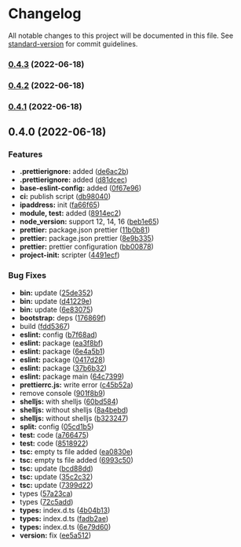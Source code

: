 # Changelog

All notable changes to this project will be documented in this file. See [standard-version](https://github.com/conventional-changelog/standard-version) for commit guidelines.

### [0.4.3](https://github.com/eunchurn/ts-utils/compare/v0.4.2...v0.4.3) (2022-06-18)

### [0.4.2](https://github.com/eunchurn/ts-utils/compare/v0.4.1...v0.4.2) (2022-06-18)

### [0.4.1](https://github.com/eunchurn/ts-utils/compare/v0.4.0...v0.4.1) (2022-06-18)

## 0.4.0 (2022-06-18)


### Features

* **.prettierignore:** added ([de6ac2b](https://github.com/eunchurn/ts-utils/commit/de6ac2b976489b34dbf8075559c9c8a12642cf88))
* **.prettierignore:** added ([d81dcec](https://github.com/eunchurn/ts-utils/commit/d81dcecda7cc2917de817d4460d52534e5cb518f))
* **base-eslint-config:** added ([0f67e96](https://github.com/eunchurn/ts-utils/commit/0f67e9685a6b71ac80579d1bc9b2edc424b9cbdb))
* **ci:** publish script ([db98040](https://github.com/eunchurn/ts-utils/commit/db980406648ef8d9ff88839e309754e1840acb11))
* **ipaddress:** init ([fa66f65](https://github.com/eunchurn/ts-utils/commit/fa66f65d164de63d8cf7308d1ce9bb5950d49751))
* **module, test:** added ([8914ec2](https://github.com/eunchurn/ts-utils/commit/8914ec2dda49afa26177a53277c1e0ed7c826948))
* **node_version:** support 12, 14, 16 ([beb1e65](https://github.com/eunchurn/ts-utils/commit/beb1e65e0d2a86041bb4b4092ce25f79e4772aa3))
* **prettier:** package.json prettier ([11b0b81](https://github.com/eunchurn/ts-utils/commit/11b0b816d4baf5fc0cf1c8b7f1628ba150f08b0a))
* **prettier:** package.json prettier ([8e9b335](https://github.com/eunchurn/ts-utils/commit/8e9b335c072d7bf262a4df1849f21f77c0d7e8c4))
* **prettier:** prettier configuration ([bb00878](https://github.com/eunchurn/ts-utils/commit/bb008780cae992881bb7bc8495b3c9111a2cd391))
* **project-init:** scripter ([4491ecf](https://github.com/eunchurn/ts-utils/commit/4491ecf5cf524439768b80f92d39e6a1cd47a9cb))


### Bug Fixes

* **bin:** update ([25de352](https://github.com/eunchurn/ts-utils/commit/25de35298eb6edcf3f27095dc3f008357d8544df))
* **bin:** update ([d41229e](https://github.com/eunchurn/ts-utils/commit/d41229ed0618832a756303c7871132c45b8d0013))
* **bin:** update ([6e83075](https://github.com/eunchurn/ts-utils/commit/6e83075a2e51aaf8534485e9ec2f195ebca660b5))
* **bootstrap:** deps ([176869f](https://github.com/eunchurn/ts-utils/commit/176869fd8e45985894b54ec32c3b01f0e10bcb15))
* build ([fdd5367](https://github.com/eunchurn/ts-utils/commit/fdd5367de6ffc1b42fd97582b55c651620e9faf9))
* **eslint:** config ([b7f68ad](https://github.com/eunchurn/ts-utils/commit/b7f68ade2bd1c803e16a0d751c01c24817026bfe))
* **eslint:** package ([ea3f8bf](https://github.com/eunchurn/ts-utils/commit/ea3f8bf503f897cf42fa48cd004a574275582a02))
* **eslint:** package ([6e4a5b1](https://github.com/eunchurn/ts-utils/commit/6e4a5b1ad21d4740865239710a28c2e2723a8f77))
* **eslint:** package ([0417d28](https://github.com/eunchurn/ts-utils/commit/0417d28099a26bb531678e6c5b5d22111bd07693))
* **eslint:** package ([37b6b32](https://github.com/eunchurn/ts-utils/commit/37b6b32132c845ed3776ef8548252b060ef547ef))
* **eslint:** package main ([64c7399](https://github.com/eunchurn/ts-utils/commit/64c73994cd877f58b82bf139114f74d5ca2f0ef3))
* **prettierrc.js:** write error ([c45b52a](https://github.com/eunchurn/ts-utils/commit/c45b52a20ebad590ff3ed622e3c8f7910f3b3f0d))
* remove console ([901f8b9](https://github.com/eunchurn/ts-utils/commit/901f8b91493400ca1d6ac713ad796a9c6efbe38e))
* **shelljs:** with shelljs ([60bd584](https://github.com/eunchurn/ts-utils/commit/60bd58463df79d979df28e8bde3f1bfc38c64bfc))
* **shelljs:** without shelljs ([8a4bebd](https://github.com/eunchurn/ts-utils/commit/8a4bebddf6f566a8a49fa30887af9a21b595539c))
* **shelljs:** without shelljs ([b323247](https://github.com/eunchurn/ts-utils/commit/b32324702ee580b692c6db692c0f63bf19db0124))
* **split:** config ([05cd1b5](https://github.com/eunchurn/ts-utils/commit/05cd1b5ff9ca707b00e76298a50e3f450478c406))
* **test:** code ([a766475](https://github.com/eunchurn/ts-utils/commit/a766475596ab26911dc60efa3c073e0f577fc84c))
* **test:** code ([8518922](https://github.com/eunchurn/ts-utils/commit/8518922a9965bff6c770afd03e9fdc4a762401e5))
* **tsc:** empty ts file added ([ea0830e](https://github.com/eunchurn/ts-utils/commit/ea0830e377e7f0a430e2bd9dbfb7784c39873231))
* **tsc:** empty ts file added ([6993c50](https://github.com/eunchurn/ts-utils/commit/6993c50ff31d14ff9f3e44e46b3dffbfc4a32b1b))
* **tsc:** update ([bcd88dd](https://github.com/eunchurn/ts-utils/commit/bcd88dde2ca4b90788a0c9d288e841f5adae9a15))
* **tsc:** update ([35c2c32](https://github.com/eunchurn/ts-utils/commit/35c2c32d7b1250b94a75c6e2779dc5b479e0baf8))
* **tsc:** update ([7399d22](https://github.com/eunchurn/ts-utils/commit/7399d22e0d5e2c7c02d7ae37ca2b6ffdbea8fc20))
* types ([57a23ca](https://github.com/eunchurn/ts-utils/commit/57a23ca504392319b5b6003cf00401a2b44fd911))
* types ([72c5add](https://github.com/eunchurn/ts-utils/commit/72c5add1e7d122e9ceeae02f38015e9ee720e176))
* **types:** index.d.ts ([4b04b13](https://github.com/eunchurn/ts-utils/commit/4b04b13b834bce9f75503491b96f019f3844bc6a))
* **types:** index.d.ts ([fadb2ae](https://github.com/eunchurn/ts-utils/commit/fadb2ae3ea84f79094705ac6fcb1e3dc742b9c07))
* **types:** index.d.ts ([6e79d60](https://github.com/eunchurn/ts-utils/commit/6e79d60a3b5c63289f9ee6ddda47c7765e263ffc))
* **version:** fix ([ee5a512](https://github.com/eunchurn/ts-utils/commit/ee5a5125b05ec3a3eee2cc66c967e34a21c42a00))
